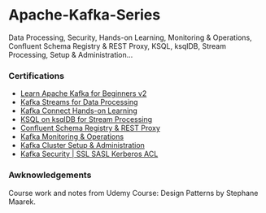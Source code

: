 # Apache-Kafka-Series
Data Processing, Security, Hands-on Learning, Monitoring &amp; Operations, Confluent Schema Registry &amp; REST Proxy, KSQL, ksqlDB, Stream Processing, Setup &amp; Administration...

### Certifications

- [Learn Apache Kafka for Beginners v2](https://nlb.udemy.com/certificate/UC-a371caed-0cdb-4ae9-b856-a97c9e0334cc/)
- [Kafka Streams for Data Processing](https://nlb.udemy.com/certificate/UC-7341b22c-6fab-49ba-aca4-ca37a19bebd9/)
- [Kafka Connect Hands-on Learning](https://nlb.udemy.com/certificate/UC-f91cd669-37c4-463f-91ea-b6cb0de9c08c/)
- [KSQL on ksqlDB for Stream Processing](https://nlb.udemy.com/certificate/UC-aff2b892-7203-4183-b8dc-0e86a3349c14/)
- [Confluent Schema Registry & REST Proxy](https://nlb.udemy.com/certificate/UC-82b44492-cde4-4c7c-8656-8532e947de7c/)
- [Kafka Monitoring & Operations](https://nlb.udemy.com/certificate/UC-b52a6f8c-facd-4923-b78b-f3121aef3b9c/)
- [Kafka Cluster Setup & Administration](https://nlb.udemy.com/certificate/UC-06e8f48d-4730-4535-b769-0eb2181fc89d/)
- [Kafka Security | SSL SASL Kerberos ACL](https://nlb.udemy.com/certificate/UC-fba9128e-9258-4a23-a848-635a063ffdfd/)

### Awknowledgements

Course work and notes from Udemy Course: Design Patterns by Stephane Maarek.